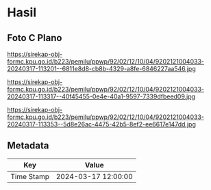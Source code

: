 # Hasil

## Foto C Plano

https://sirekap-obj-formc.kpu.go.id/b223/pemilu/ppwp/92/02/12/10/04/9202121004033-20240317-113201--6811e8d8-cb8b-4329-a8fe-6846227aa546.jpg

https://sirekap-obj-formc.kpu.go.id/b223/pemilu/ppwp/92/02/12/10/04/9202121004033-20240317-113317--40f45455-0e4e-40a1-9597-7339dfbeed09.jpg

https://sirekap-obj-formc.kpu.go.id/b223/pemilu/ppwp/92/02/12/10/04/9202121004033-20240317-113353--5d8e26ac-4475-42b5-8ef2-ee6617e147dd.jpg


## Metadata

| Key        | Value               |
| ---------- | ------------------- |
| Time Stamp | 2024-03-17 12:00:00 |



